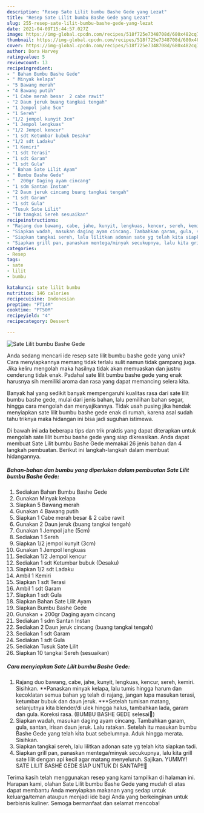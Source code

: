 ```yaml
---
description: "Resep Sate Lilit bumbu Bashe Gede yang Lezat"
title: "Resep Sate Lilit bumbu Bashe Gede yang Lezat"
slug: 255-resep-sate-lilit-bumbu-bashe-gede-yang-lezat
date: 2021-04-09T15:44:57.027Z
image: https://img-global.cpcdn.com/recipes/518f725e7348708d/680x482cq70/sate-lilit-bumbu-bashe-gede-foto-resep-utama.jpg
thumbnail: https://img-global.cpcdn.com/recipes/518f725e7348708d/680x482cq70/sate-lilit-bumbu-bashe-gede-foto-resep-utama.jpg
cover: https://img-global.cpcdn.com/recipes/518f725e7348708d/680x482cq70/sate-lilit-bumbu-bashe-gede-foto-resep-utama.jpg
author: Dora Harvey
ratingvalue: 5
reviewcount: 13
recipeingredient:
- " Bahan Bumbu Bashe Gede"
- " Minyak kelapa"
- "5 Bawang merah"
- "4 Bawang putih"
- "1 Cabe merah besar  2 cabe rawit"
- "2 Daun jeruk buang tangkai tengah"
- "1 Jempol jahe 5cm"
- "1 Sereh"
- "1/2 jempol kunyit 3cm"
- "1 Jempol lengkuas"
- "1/2 Jempol kencur"
- "1 sdt Ketumbar bubuk Desaku"
- "1/2 sdt Ladaku"
- "1 Kemiri"
- "1 sdt Terasi"
- "1 sdt Garam"
- "1 sdt Gula"
- " Bahan Sate Lilit Ayam"
- " Bumbu Bashe Gede"
- "  200gr Daging ayam cincang"
- "1 sdm Santan Instan"
- "2 Daun jeruk cincang buang tangkai tengah"
- "1 sdt Garam"
- "1 sdt Gula"
- "Tusuk Sate Lilit"
- "10 tangkai Sereh sesuaikan"
recipeinstructions:
- "Rajang duo bawang, cabe, jahe, kunyit, lengkuas, kencur, sereh, kemiri. Sisihkan. **Panaskan minyak kelapa, lalu tumis hingga harum dan kecoklatan semua bahan yg telah di rajang, jangan lupa masukan terasi, ketumbar bubuk dan daun jeruk. ***Setelah tumisan matang, selanjutnya kita blender/di ulek hingga halus, tambahkan lada, garam dan gula. Koreksi rasa. (BUMBU BASHE GEDE selesai💞)"
- "Siapkan wadah, masukan daging ayam cincang. Tambahkan garam, gula, santan, irisan daun jeruk. Lalu ratakan. Setelah itu masukan bumbu Bashe Gede yang telah kita buat sebelumnya. Aduk hingga merata. Sisihkan."
- "Siapkan tangkai sereh, lalu lilitkan adonan sate yg telah kita siapkan tadi."
- "Siapkan grill pan, panaskan mentega/minyak secukupnya, lalu kita grill sate lilit dengan api kecil agar matang menyeluruh. Sajikan. YUMMY! SATE LILIT BASHE GEDE SIAP UNTUK DI SANTAP!!🥳"
categories:
- Resep
tags:
- sate
- lilit
- bumbu

katakunci: sate lilit bumbu 
nutrition: 146 calories
recipecuisine: Indonesian
preptime: "PT14M"
cooktime: "PT50M"
recipeyield: "4"
recipecategory: Dessert

---
```



![Sate Lilit bumbu Bashe Gede](https://img-global.cpcdn.com/recipes/518f725e7348708d/680x482cq70/sate-lilit-bumbu-bashe-gede-foto-resep-utama.jpg)

Anda sedang mencari ide resep sate lilit bumbu bashe gede yang unik? Cara menyiapkannya memang tidak terlalu sulit namun tidak gampang juga. Jika keliru mengolah maka hasilnya tidak akan memuaskan dan justru cenderung tidak enak. Padahal sate lilit bumbu bashe gede yang enak harusnya sih memiliki aroma dan rasa yang dapat memancing selera kita.

Banyak hal yang sedikit banyak mempengaruhi kualitas rasa dari sate lilit bumbu bashe gede, mulai dari jenis bahan, lalu pemilihan bahan segar, hingga cara mengolah dan menyajikannya. Tidak usah pusing jika hendak menyiapkan sate lilit bumbu bashe gede enak di rumah, karena asal sudah tahu triknya maka hidangan ini bisa jadi suguhan istimewa.




Di bawah ini ada beberapa tips dan trik praktis yang dapat diterapkan untuk mengolah sate lilit bumbu bashe gede yang siap dikreasikan. Anda dapat membuat Sate Lilit bumbu Bashe Gede memakai 26 jenis bahan dan 4 langkah pembuatan. Berikut ini langkah-langkah dalam membuat hidangannya.

<!--inarticleads1-->

##### Bahan-bahan dan bumbu yang diperlukan dalam pembuatan Sate Lilit bumbu Bashe Gede:

1. Sediakan  Bahan Bumbu Bashe Gede
1. Gunakan  Minyak kelapa
1. Siapkan 5 Bawang merah
1. Gunakan 4 Bawang putih
1. Siapkan 1 Cabe merah besar &amp; 2 cabe rawit
1. Gunakan 2 Daun jeruk (buang tangkai tengah)
1. Gunakan 1 Jempol jahe (5cm)
1. Sediakan 1 Sereh
1. Siapkan 1/2 jempol kunyit (3cm)
1. Gunakan 1 Jempol lengkuas
1. Sediakan 1/2 Jempol kencur
1. Sediakan 1 sdt Ketumbar bubuk (Desaku)
1. Siapkan 1/2 sdt Ladaku
1. Ambil 1 Kemiri
1. Siapkan 1 sdt Terasi
1. Ambil 1 sdt Garam
1. Siapkan 1 sdt Gula
1. Siapkan  Bahan Sate Lilit Ayam
1. Siapkan  Bumbu Bashe Gede
1. Gunakan  + 200gr Daging ayam cincang
1. Sediakan 1 sdm Santan Instan
1. Sediakan 2 Daun jeruk cincang (buang tangkai tengah)
1. Sediakan 1 sdt Garam
1. Sediakan 1 sdt Gula
1. Sediakan Tusuk Sate Lilit
1. Siapkan 10 tangkai Sereh (sesuaikan)




<!--inarticleads2-->

##### Cara menyiapkan Sate Lilit bumbu Bashe Gede:

1. Rajang duo bawang, cabe, jahe, kunyit, lengkuas, kencur, sereh, kemiri. Sisihkan. **Panaskan minyak kelapa, lalu tumis hingga harum dan kecoklatan semua bahan yg telah di rajang, jangan lupa masukan terasi, ketumbar bubuk dan daun jeruk. ***Setelah tumisan matang, selanjutnya kita blender/di ulek hingga halus, tambahkan lada, garam dan gula. Koreksi rasa. (BUMBU BASHE GEDE selesai💞)
1. Siapkan wadah, masukan daging ayam cincang. Tambahkan garam, gula, santan, irisan daun jeruk. Lalu ratakan. Setelah itu masukan bumbu Bashe Gede yang telah kita buat sebelumnya. Aduk hingga merata. Sisihkan.
1. Siapkan tangkai sereh, lalu lilitkan adonan sate yg telah kita siapkan tadi.
1. Siapkan grill pan, panaskan mentega/minyak secukupnya, lalu kita grill sate lilit dengan api kecil agar matang menyeluruh. Sajikan. YUMMY! SATE LILIT BASHE GEDE SIAP UNTUK DI SANTAP!!🥳




Terima kasih telah menggunakan resep yang kami tampilkan di halaman ini. Harapan kami, olahan Sate Lilit bumbu Bashe Gede yang mudah di atas dapat membantu Anda menyiapkan makanan yang sedap untuk keluarga/teman ataupun menjadi ide bagi Anda yang berkeinginan untuk berbisnis kuliner. Semoga bermanfaat dan selamat mencoba!
